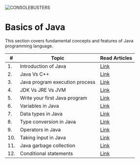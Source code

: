 ![CONSOLEBUSTERS](https://media.geeksforgeeks.org/wp-content/uploads/20230203171453/LLD-Banner.png)


# Basics of Java

This section covers fundamental concepts and features of Java programming language.

| #   | Topic                          | Read Articles                                                                                                                                                                                                                                                               |
| --- | ------------------------------ | --------------------------------------------------------------------------------------------------------------------------------------------------------------------------------------------------------------------------------------------------------------------------- |
| 1.  | Introduction of Java           | [Link](https://github.com/vishalgunjalSWE/LLD-Low-Level-Design/tree/6792197279e4df95975e70c86285d52b3365b537/1.%20BASICS%20OF%20JAVA/1.%20Introduction%20of%20Java)                                                                                                                                                                                                                                                                   |
| 2.  | Java Vs C++                    | [Link](https://github.com/vishalgunjalSWE/LLD-Low-Level-Design/tree/31266a56b6d100118dfeb253ef3fd25f082b6ebb/1.%20BASICS%20OF%20JAVA/2.%20Java%20Vs%20C%2B%2B)                                                                                                                                                      |
| 3.  | Java program execution process | [Link](https://github.com/vishalgunjalSWE/LLD-Low-Level-Design/tree/7e4284d9d8b2a2cc1bf22afab2ef7f1efd9375df/1.%20BASICS%20OF%20JAVA/3.%20Java%20program%20execution%20process)
| 4.  | JDK Vs JRE Vs JVM              | [Link](https://github.com/vishalgunjalSWE/LLD-Low-Level-Design/tree/bafe29ddcb0c43c82a8eb3f609250af828423c3d/1.%20BASICS%20OF%20JAVA/4.%20JDK%20Vs%20JRE%20Vs%20JVM)                                                                                                                                                |
| 5.  | Write your first Java program  | [Link](https://github.com/vishalgunjalSWE/LLD-Low-Level-Design/tree/ea9711ae4a04e85405d1c749cb4c8471e4391641/1.%20BASICS%20OF%20JAVA/5.%20Write%20your%20first%20Java%20program)                                                                                                                                    |
| 6.  | Variables in Java              | [Link](https://github.com/vishalgunjalSWE/LLD-Low-Level-Design/tree/bf6fb917e9e26109876c547fabd65cd662c1e3e3/1.%20BASICS%20OF%20JAVA/6.%20Variables%20in%20Java)                                                                                                                                                    |
| 7.  | Data types in Java             | [Link](https://github.com/vishalgunjalSWE/LLD-Low-Level-Design/tree/5a4c013e66cea4488f0e514a5e49817a420e779d/1.%20BASICS%20OF%20JAVA/7.%20Data%20types%20in%20Java)                                                                                                                                                 |
| 8.  | Type conversion in Java        | [Link](https://github.com/vishalgunjalSWE/LLD-Low-Level-Design/tree/177a2dafb400db13fd82c1cb14632766d999d9c1/1.%20BASICS%20OF%20JAVA/8.%20Type%20conversion%20in%20Java)                                                                                                                                            |
| 9.  | Operators in Java              | [Link](https://github.com/vishalgunjalSWE/LLD-Low-Level-Design/tree/8df197211ac838903c9bdc37da05bcaedae0fc21/1.%20BASICS%20OF%20JAVA/9.%20Operators%20in%20Java)                                                                                                                                                    |
| 10. | Taking input in Java           | [Link](https://github.com/vishalgunjalSWE/LLD-Low-Level-Design/tree/cb4538975c944049d87c7604ddc130bf7926860a/1.%20BASICS%20OF%20JAVA/10.%20Taking%20input%20in%20Java)                                                                                                                                              |
| 11. | Java garbage collection        | [Link](https://github.com/vishalgunjalSWE/LLD-Low-Level-Design/tree/7f4dd4e3a47d2165e3ccb0232c2b632f2e227728/1.%20BASICS%20OF%20JAVA/11.%20Java%20garbage%20collection)                                                                                                                                             |
| 12. | Conditional statements         | [Link](https://github.com/vishalgunjalSWE/LLD-Low-Level-Design/tree/64184c01753b712c852eda994f73b254f1e0b054/1.%20BASICS%20OF%20JAVA/12.%20Conditional%20statements)                                                                                                                                                |
